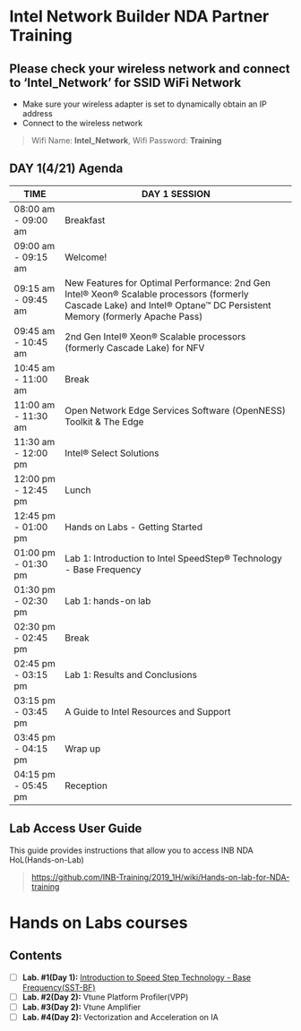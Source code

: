 # Intel Network Builder NDA Partner Training

## Please check your wireless network and connect to  ‘Intel_Network’  for SSID WiFi Network
* Make sure your wireless adapter is set to dynamically obtain an IP address 
* Connect to the wireless network
> Wifi Name: **Intel_Network**, Wifi Password: **Training**

     
## DAY 1(4/21) Agenda  

| TIME                | DAY 1 SESSION |
|---------------------|---------------|
| 08:00 am - 09:00 am | Breakfast     |
| 09:00 am - 09:15 am | Welcome!      |
| 09:15 am - 09:45 am | New Features for Optimal Performance: 2nd Gen Intel® Xeon® Scalable processors (formerly Cascade Lake) and Intel® Optane™ DC Persistent Memory (formerly Apache Pass) |
| 09:45 am - 10:45 am | 2nd Gen Intel® Xeon® Scalable processors (formerly Cascade Lake) for NFV |
| 10:45 am - 11:00 am | Break |
| 11:00 am - 11:30 am | Open Network Edge Services Software (OpenNESS) Toolkit & The Edge |
| 11:30 am - 12:00 pm | Intel® Select Solutions |
| 12:00 pm - 12:45 pm | Lunch |
| 12:45 pm - 01:00 pm | Hands on Labs - Getting Started |
| 01:00 pm - 01:30 pm | Lab 1: Introduction to Intel SpeedStep® Technology - Base Frequency |
| 01:30 pm - 02:30 pm | Lab 1: hands-on lab |
| 02:30 pm - 02:45 pm | Break |
| 02:45 pm - 03:15 pm | Lab 1: Results and Conclusions |
| 03:15 pm - 03:45 pm | A Guide to Intel Resources and Support |
| 03:45 pm - 04:15 pm | Wrap up |
| 04:15 pm - 05:45 pm | Reception |


## Lab Access User Guide 
This guide provides instructions that allow you to access INB NDA HoL(Hands-on-Lab)
> https://github.com/INB-Training/2019_1H/wiki/Hands-on-lab-for-NDA-training


# Hands on Labs courses

## Contents
- [ ] **Lab. #1(Day 1):** [Introduction to Speed Step Technology - Base Frequency(SST-BF)] 
- [ ] **Lab. #2(Day 2):** Vtune Platform Profiler(VPP)
- [ ] **Lab. #3(Day 2):** Vtune Amplifier
- [ ] **Lab. #4(Day 2):** Vectorization and Acceleration on IA

 [Introduction to Speed Step Technology - Base Frequency(SST-BF)]: https://github.com/brianeiler/ovs-dpdk/blob/master/lab-docs/0.0%20Lab%20Guide.md
